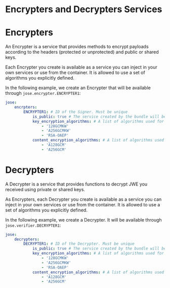 Encrypters and Decrypters Services
==================================

# Encrypters

An Encrypter is a service that provides methods to encrypt payloads according to the headers (protected or unprotected) and public or shared keys.

Each Encrypter you create is available as a service you can inject in your own services or use from the container. It is allowed to use a set of algorithms you explicitly defined.

In the following example, we create an Encrypter that will be available through `jose.encrypter.ENCRYPTER1`:

```yml
jose:
    encrpters:
        ENCRYPTER1: # ID of the Signer. Must be unique
            is_public: true # The service created by the bundle will be public (default)
            key_encryption_algorithms: # A list of algorithms used for the encryption of the key
                - '128GCMKW'
                - 'A256GCMKW'
                - 'RSA-OAEP'
            content_encryption_algorithms: # A list of algorithms used for the encryption of the content
                - 'A128GCM'
                - 'A256GCM'
```

# Decrypters

A Decrypter is a service that provides functions to decrypt JWE you received using private or shared keys.

As Encrypters, each Decrypter you create is available as a service you can inject in your own services or use from the container. It is allowed to use a set of algorithms you explicitly defined.

In the following example, we create a Decrypter. It will be available through `jose.verifier.DECRYPTER1`:

```yml
jose:
    decrypters:
        DECRYPTER1: # ID of the Decrypter. Must be unique
            is_public: true # The service created by the bundle will be public (default)
            key_encryption_algorithms: # A list of algorithms used for the encryption of the key
                - '128GCMKW'
                - 'A256GCMKW'
                - 'RSA-OAEP'
            content_encryption_algorithms: # A list of algorithms used for the encryption of the content
                - 'A128GCM'
                - 'A256GCM'
```

